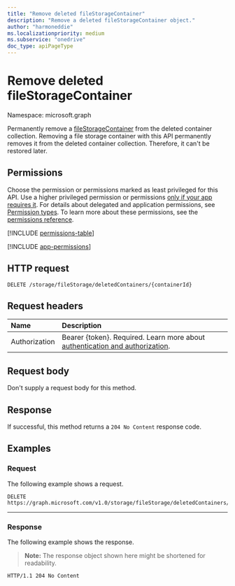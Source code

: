 ```yaml
---
title: "Remove deleted fileStorageContainer"
description: "Remove a deleted fileStorageContainer object."
author: "harmoneddie"
ms.localizationpriority: medium
ms.subservice: "onedrive"
doc_type: apiPageType
---
```


# Remove deleted fileStorageContainer

Namespace: microsoft.graph

Permanently remove a [fileStorageContainer](../resources/filestoragecontainer.md) from the deleted container collection. Removing a file storage container with this API permanently removes it from the deleted container collection. Therefore, it can't be restored later. 

## Permissions

Choose the permission or permissions marked as least privileged for this API. Use a higher privileged permission or permissions [only if your app requires it](/graph/permissions-overview#best-practices-for-using-microsoft-graph-permissions). For details about delegated and application permissions, see [Permission types](/graph/permissions-overview#permission-types). To learn more about these permissions, see the [permissions reference](/graph/permissions-reference).

<!-- {
  "blockType": "permissions",
  "name": "filestorage-delete-deletedcontainers-permissions"
}
-->
[!INCLUDE [permissions-table](../includes/permissions/filestorage-delete-deletedcontainers-permissions.md)]

[!INCLUDE [app-permissions](../includes/sharepoint-embedded-app-permissions.md)]

## HTTP request

<!-- {
  "blockType": "ignored"
}
-->
``` http
DELETE /storage/fileStorage/deletedContainers/{containerId}
```

## Request headers

|Name|Description|
|:---|:---|
|Authorization|Bearer {token}. Required. Learn more about [authentication and authorization](/graph/auth/auth-concepts).|

## Request body

Don't supply a request body for this method.

## Response

If successful, this method returns a `204 No Content` response code.

## Examples

### Request

The following example shows a request.

<!-- {
  "blockType": "request",
  "name": "remove_deleted_filestoragecontainer"
}
-->
``` http
DELETE https://graph.microsoft.com/v1.0/storage/fileStorage/deletedContainers/b!ISJs1WRro0y0EWgkUYcktDa0mE8zSlFEqFzqRn70Zwp1CEtDEBZgQICPkRbil_5Z
```
---

### Response

The following example shows the response.
>**Note:** The response object shown here might be shortened for readability.
<!-- {
  "blockType": "response",
  "truncated": true,
}
-->
``` http
HTTP/1.1 204 No Content
```


